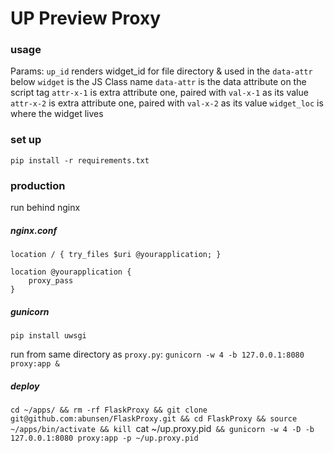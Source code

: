 # UP Preview Proxy

### usage

Params:
`up_id` renders widget_id for file directory & used in the `data-attr` below
`widget` is the JS Class name
`data-attr` is the data attribute on the script tag
`attr-x-1` is extra attribute one, paired with `val-x-1` as its value
`attr-x-2` is extra attribute one, paired with `val-x-2` as its value
`widget_loc` is where the widget lives

### set up

`pip install -r requirements.txt`

### production

run behind nginx 

##### nginx.conf


```
location / { try_files $uri @yourapplication; }

location @yourapplication {
    proxy_pass
}
```

##### gunicorn

`pip install uwsgi`

run from same directory as `proxy.py`: `gunicorn -w 4 -b 127.0.0.1:8080 proxy:app &`

##### deploy


`cd ~/apps/ && rm -rf FlaskProxy && git clone git@github.com:abunsen/FlaskProxy.git && cd FlaskProxy && source ~/apps/bin/activate && kill `cat ~/up.proxy.pid` && gunicorn -w 4 -D -b 127.0.0.1:8080 proxy:app -p ~/up.proxy.pid`